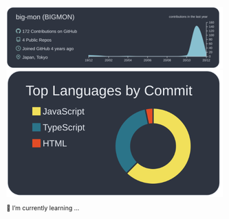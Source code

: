 ![](https://raw.githubusercontent.com/big-mon/big-mon/main/profile-summary-card-output/nord_dark/0-profile-details.svg)
![](https://raw.githubusercontent.com/big-mon/big-mon/main/profile-summary-card-output/nord_dark/2-most-commit-language.svg)

🌱 I’m currently learning ...

<!--
**big-mon/big-mon** is a ✨ _special_ ✨ repository because its `README.md` (this file) appears on your GitHub profile.

Here are some ideas to get you started:

- 🔭 I’m currently working on ...
- 🌱 I’m currently learning ...
- 👯 I’m looking to collaborate on ...
- 🤔 I’m looking for help with ...
- 💬 Ask me about ...
- 📫 How to reach me: ...
- 😄 Pronouns: ...
- ⚡ Fun fact: ...
-->
